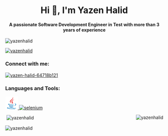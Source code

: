 <h1 align="center">Hi 👋, I'm Yazen Halid</h1>
<h4 align="center">A passionate Software Development Engineer in Test with more than 3 years of experience</h4>

<p align="left"> <img src="https://komarev.com/ghpvc/?username=yazenhalid&label=Profile%20views&color=0e75b6&style=flat" alt="yazenhalid" /> </p>

<p align="left"> <a href="https://github.com/ryo-ma/github-profile-trophy"><img src="https://github-profile-trophy.vercel.app/?username=yazenhalid" alt="yazenhalid" /></a> </p>

<h3 align="left">Connect with me:</h3>
<p align="left">
<a href="https://linkedin.com/in/yazen-halid-64718b121" target="blank"><img align="center" src="https://raw.githubusercontent.com/rahuldkjain/github-profile-readme-generator/master/src/images/icons/Social/linked-in-alt.svg" alt="yazen-halid-64718b121" height="30" width="40" /></a>
</p>

<h3 align="left">Languages and Tools:</h3>
<p align="left"> <a href="https://www.java.com" target="_blank" rel="noreferrer"> <img src="https://raw.githubusercontent.com/devicons/devicon/master/icons/java/java-original.svg" alt="java" width="40" height="40"/> </a> <a href="https://www.jenkins.io" target="_blank" rel="noreferrer">  </a> <a href="https://www.selenium.dev" target="_blank" rel="noreferrer"> <img src="https://raw.githubusercontent.com/detain/svg-logos/780f25886640cef088af994181646db2f6b1a3f8/svg/selenium-logo.svg" alt="selenium" width="40" height="40"/> </a> </p>

<p><img align="right" src="https://github-readme-stats.vercel.app/api/top-langs?username=yazenhalid&show_icons=true&locale=en&layout=compact" alt="yazenhalid" /></p>

<p>&nbsp;<img align="center" src="https://github-readme-stats.vercel.app/api?username=yazenhalid&show_icons=true&locale=en" alt="yazenhalid" /></p>

<p><img align="center" src="https://github-readme-streak-stats.herokuapp.com/?user=yazenhalid&" alt="yazenhalid" /></p>
